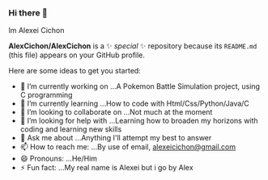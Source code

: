 ### Hi there 👋
Im Alexei Cichon

**AlexCichon/AlexCichon** is a ✨ _special_ ✨ repository because its `README.md` (this file) appears on your GitHub profile.

Here are some ideas to get you started:

- 🔭 I’m currently working on ...A Pokemon Battle Simulation project, using C programming
- 🌱 I’m currently learning ...How to code with Html/Css/Python/Java/C
- 👯 I’m looking to collaborate on ...Not much at the moment
- 🤔 I’m looking for help with ...Learning how to broaden my horizons with coding and learning new skills
- 💬 Ask me about ...Anything I'll attempt my best to answer
- 📫 How to reach me: ...By use of email, alexeicichon@gmail.com  
- 😄 Pronouns: ...He/Him
- ⚡ Fun fact: ...My real name is Alexei but i go by Alex

